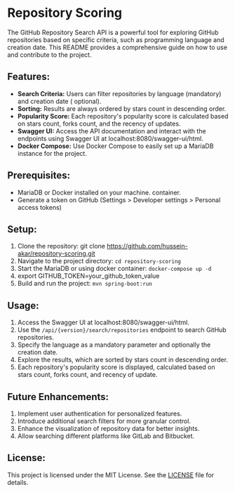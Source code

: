 # Repository Scoring

The GitHub Repository Search API is a powerful tool for exploring GitHub repositories based on
specific criteria, such as programming language and creation date. This README provides a
comprehensive guide on how to use and contribute to the project.

## Features:

- **Search Criteria:** Users can filter repositories by language (mandatory) and creation date (
  optional).
- **Sorting:** Results are always ordered by stars count in descending order.
- **Popularity Score:** Each repository's popularity score is calculated based on stars count, forks
  count, and the recency of updates.
- **Swagger UI:** Access the API documentation and interact with the endpoints using Swagger UI at
  localhost:8080/swagger-ui/html.
- **Docker Compose:** Use Docker Compose to easily set up a MariaDB instance for the project.

## Prerequisites:

- MariaDB or Docker installed on your machine.
  container.
- Generate a token on GitHub (Settings > Developer settings > Personal access tokens)

## Setup:

1. Clone the repository: git clone https://github.com/hussein-akar/repository-scoring.git
2. Navigate to the project directory: `cd repository-scoring`
3. Start the MariaDB or using docker container: `docker-compose up -d`
4. export GITHUB_TOKEN=your_github_token_value
5. Build and run the project: `mvn spring-boot:run`

## Usage:

1. Access the Swagger UI at localhost:8080/swagger-ui/html.
2. Use the `/api/{version}/search/repositories` endpoint to search GitHub repositories.
3. Specify the language as a mandatory parameter and optionally the creation date.
4. Explore the results, which are sorted by stars count in descending order.
5. Each repository's popularity score is displayed, calculated based on stars count, forks count,
   and recency of update.

## Future Enhancements:

1. Implement user authentication for personalized features.
2. Introduce additional search filters for more granular control.
3. Enhance the visualization of repository data for better insights.
4. Allow searching different platforms like GitLab and Bitbucket.

## License:

This project is licensed under the MIT License. See
the [LICENSE](https://www.apache.org/licenses/LICENSE-2.0) file for details.